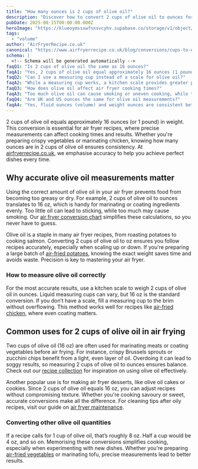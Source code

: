 ```yaml
---
title: "How many ounces is 2 cups of olive oil?"
description: "Discover how to convert 2 cups of olive oil to ounces for precise air fryer cooking. Get accurate measurements in seconds!"
pubDate: 2025-08-15T00:00:00.000Z
heroImage: "https://klueoymssxwfnxsvcyhv.supabase.co/storage/v1/object/public/Shmucket/how-many-ounces-is-2-cups-of-olive-oil.webp"
tags:
  - "volume"
author: "AirFryerRecipe.co.uk"
canonical: "https://www.airfryerrecipe.co.uk/blog/conversions/cups-to-ounces/how-many-ounces-is-2-cups-of-olive-oil"
schema: |
  <!-- Schema will be generated automatically -->
faqQ1: "Is 2 cups of olive oil the same as 16 ounces?"
faqA1: "Yes, 2 cups of olive oil equal approximately 16 ounces (1 pound) in weight. This conversion is standard for most recipes, including air fryer dishes. Always use a kitchen scale for the most accurate measurement."
faqQ2: "Can I use a measuring cup instead of a scale for olive oil?"
faqA2: "While a measuring cup works, a kitchen scale provides greater precision. If using a cup, fill it to the brim without spilling for the closest approximation to 16 oz. This ensures consistent results in air fryer cooking."
faqQ3: "How does olive oil affect air fryer cooking times?"
faqA3: "Too much olive oil can cause smoking or uneven cooking, while too little may lead to dryness. Measuring 2 cups of olive oil correctly (16 oz) helps maintain ideal cooking conditions. Always follow recipe guidelines for best results."
faqQ4: "Are UK and US ounces the same for olive oil measurements?"
faqA4: "Yes, fluid ounces (volume) and weight ounces are consistent between the UK and US for olive oil. So, 2 cups (16 oz) will weigh the same in both regions. This simplifies conversions for air fryer recipes."
---
```

<p>2 cups of olive oil equals approximately 16 ounces (or 1 pound) in weight. This conversion is essential for air fryer recipes, where precise measurements can affect cooking times and results. Whether you're preparing crispy vegetables or marinating chicken, knowing how many ounces are in 2 cups of olive oil ensures consistency. At <a href=https://www.airfryerrecipe.co.uk>airfryerrecipe.co.uk</a>, we emphasise accuracy to help you achieve perfect dishes every time.</p>  

<h2>Why accurate olive oil measurements matter</h2>  
<p>Using the correct amount of olive oil in your air fryer prevents food from becoming too greasy or dry. For example, 2 cups of olive oil to ounces translates to 16 oz, which is handy for marinating or coating ingredients evenly. Too little oil can lead to sticking, while too much may cause smoking. Our <a href=https://www.airfryerrecipe.co.uk/air-fryer-conversion-chart>air fryer conversion chart</a> simplifies these calculations, so you never have to guess.</p>  

<p>Olive oil is a staple in many air fryer recipes, from roasting potatoes to cooking salmon. Converting 2 cups of olive oil to oz ensures you follow recipes accurately, especially when scaling up or down. If you're preparing a large batch of <a href=https://www.airfryerrecipe.co.uk/recipe-category/potatoes>air-fried potatoes</a>, knowing the exact weight saves time and avoids waste. Precision is key to mastering your air fryer.</p>  

<h3>How to measure olive oil correctly</h3>  
<p>For the most accurate results, use a kitchen scale to weigh 2 cups of olive oil in ounces. Liquid measuring cups can vary, but 16 oz is the standard conversion. If you don’t have a scale, fill a measuring cup to the brim without overflowing. This method works well for recipes like <a href=https://www.airfryerrecipe.co.uk/recipe-category/chicken>air-fried chicken</a>, where even coating matters.</p>  

<h2>Common uses for 2 cups of olive oil in air frying</h2>  
<p>Two cups of olive oil (16 oz) are often used for marinating meats or coating vegetables before air frying. For instance, crispy Brussels sprouts or zucchini chips benefit from a light, even layer of oil. Overdoing it can lead to soggy results, so measuring 2 cups of olive oil to ounces ensures balance. Check out our <a href=https://www.airfryerrecipe.co.uk/recipes>recipe collection</a> for inspiration on using olive oil effectively.</p>  

<p>Another popular use is for making air fryer desserts, like olive oil cakes or cookies. Since 2 cups of olive oil equals 16 oz, you can adjust recipes without compromising texture. Whether you're cooking savoury or sweet, accurate conversions make all the difference. For cleaning tips after oily recipes, visit our guide on <a href=https://www.airfryerrecipe.co.uk/air-fryer-cleaner>air fryer maintenance</a>.</p>  

<h3>Converting other olive oil quantities</h3>  
<p>If a recipe calls for 1 cup of olive oil, that’s roughly 8 oz. Half a cup would be 4 oz, and so on. Memorising these conversions simplifies cooking, especially when experimenting with new dishes. Whether you're preparing <a href=https://www.airfryerrecipe.co.uk/recipe-category/vegetables>air-fried vegetables</a> or marinating tofu, precise measurements lead to better results.</p>
